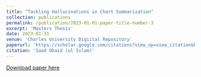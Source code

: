 ```yaml
---
title: "Tackling Hallucinations in Chart Summarization"
collection: publications
permalink: /publication/2023-01-01-paper-title-number-3
excerpt: 'Masters Thesis'
date: 2023-01-31
venue: 'Charles University Digiital Repository'
paperurl: 'https://scholar.google.com/citations?view_op=view_citation&hl=en&user=9VFgQ24AAAAJ&citation_for_view=9VFgQ24AAAAJ:UeHWp8X0CEIC'
citation: 'Saad Obaid (ul Islam)'
---
```

[Download paper here](https://scholar.google.com/citations?view_op=view_citation&hl=en&user=9VFgQ24AAAAJ&citation_for_view=9VFgQ24AAAAJ:UeHWp8X0CEIC)
